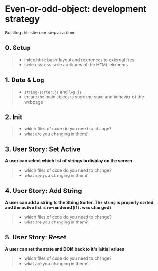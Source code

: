 # Even-or-odd-object: development strategy

Building this site one step at a time

## 0. Setup

> * index.html: basic layout and references to external files
> * style.css: css style attributes of the HTML elements

## 1. Data & Log

> * `string-sorter.js` and `log.js`
> * create the main object to store the state and behavior of the webpage 

## 2. Init

> * which files of code do you need to change?
> * what are you changing in them?

## 3. User Story: Set Active

__A user can select which list of strings to display on the screen__

> * which files of code do you need to change?
> * what are you changing in them?

## 4. User Story: Add String

__A user can add a string to the String Sorter. The string is properly sorted and the active list is re-rendered (if it was changed)__

> * which files of code do you need to change?
> * what are you changing in them?

## 5. User Story: Reset

__A user can set the state and DOM back to it's initial values__

> * which files of code do you need to change?
> * what are you changing in them?
